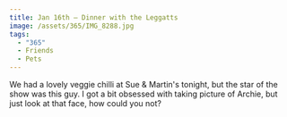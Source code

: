 ```yaml
---
title: Jan 16th — Dinner with the Leggatts
image: /assets/365/IMG_8288.jpg
tags:
  - "365"
  - Friends
  - Pets
---
```

We had a lovely veggie chilli at Sue & Martin's tonight, but the star of the show was this guy. I got a bit obsessed with taking picture of Archie, but just look at that face, how could you not?
